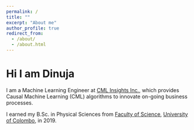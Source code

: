 ```yaml
---
permalink: /
title: ""
excerpt: "About me"
author_profile: true
redirect_from: 
  - /about/
  - /about.html
---
```


# Hi I am Dinuja

I am a Machine Learning Engineer at [CML Insights Inc.](https://www.linkedin.com/company/cml-insight/about/), which provides Causal Machine Learning (CML) algorithms to innovate on-going business processes.

I earned my B.Sc. in Physical Sciences from [Faculty of Science](https://science.cmb.ac.lk/), [University of Colombo](https://cmb.ac.lk/), in 2019.

